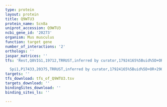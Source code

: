 ```yaml
---
type: protein
layout: protein
title: Q9WTU3
protein_name: Scn8a
uniprot_accession: Q9WTU3
ncbi_gene_id: '20273'
organism: Mus musculus
function: target gene
number_of_interactions: '2'
orthologs: ''
jaspar_matrices: ''
tfs: 'Rest,Q8VIG1,19712,TRRUST,inferred by curator,17924165%5Buid%5D+OR+29087512%5Buid%5D,Yes

  Spi1,P17433,20375,TRRUST,inferred by curator,17924165%5Buid%5D+OR+29087512%5Buid%5D,Yes'
targets: ''
tfs_download: tfs_of_Q9WTU3.tsv
targets_download: ''
bindingSites_download: ''
binding_sites_ls: ''

---
```

